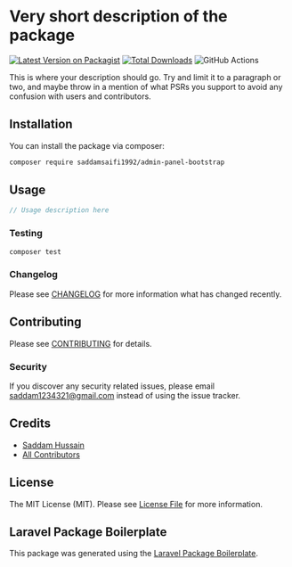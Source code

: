 # Very short description of the package

[![Latest Version on Packagist](https://img.shields.io/packagist/v/saddamsaifi1992/admin-panel-bootstrap.svg?style=flat-square)](https://packagist.org/packages/saddamsaifi1992/admin-panel-bootstrap)
[![Total Downloads](https://img.shields.io/packagist/dt/saddamsaifi1992/admin-panel-bootstrap.svg?style=flat-square)](https://packagist.org/packages/saddamsaifi1992/admin-panel-bootstrap)
![GitHub Actions](https://github.com/saddamsaifi1992/admin-panel-bootstrap/actions/workflows/main.yml/badge.svg)

This is where your description should go. Try and limit it to a paragraph or two, and maybe throw in a mention of what PSRs you support to avoid any confusion with users and contributors.

## Installation

You can install the package via composer:

```bash
composer require saddamsaifi1992/admin-panel-bootstrap
```

## Usage

```php
// Usage description here
```

### Testing

```bash
composer test
```

### Changelog

Please see [CHANGELOG](CHANGELOG.md) for more information what has changed recently.

## Contributing

Please see [CONTRIBUTING](CONTRIBUTING.md) for details.

### Security

If you discover any security related issues, please email saddam1234321@gmail.com instead of using the issue tracker.

## Credits

-   [Saddam Hussain](https://github.com/saddamsaifi1992)
-   [All Contributors](../../contributors)

## License

The MIT License (MIT). Please see [License File](LICENSE.md) for more information.

## Laravel Package Boilerplate

This package was generated using the [Laravel Package Boilerplate](https://laravelpackageboilerplate.com).
